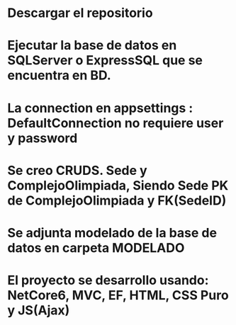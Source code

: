 # Descargar el repositorio
# Ejecutar la base de datos en SQLServer o ExpressSQL que se encuentra en BD.
# La connection en appsettings : DefaultConnection no requiere user y password
# Se creo CRUDS. Sede y ComplejoOlimpiada, Siendo Sede PK de ComplejoOlimpiada y FK(SedeID)
# Se adjunta modelado de la base de datos en carpeta MODELADO
# El proyecto se desarrollo usando:  NetCore6, MVC, EF, HTML, CSS Puro y JS(Ajax)
